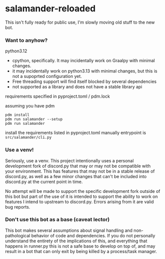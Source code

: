 # salamander-reloaded

This isn't fully ready for public use,
I'm slowly moving old stuff to the new bot.

### Want to anyhow?

python3.12

- cpython, specifically. It may incidentally work on Graalpy with minimal changes.
- it may incidentally work on python3.13 with minimal changes, but this is not
a supoprted configuration yet.
- Free threading support will find itself blocked by several dependencies
- not supported as a library and does not have a stable library api

requirements specified in pyproject.toml / pdm.lock

assuming you have pdm

```
pdm install
pdm run salamander --setup
pdm run salamander
```

install the requirements listed in pyproject.toml manually
entrypoint is `src/salamander/cli.py`

### Use a venv!

Seriously, use a venv. This project intentionally uses a personal development
fork of discord.py that may or may not be compatible with your environment.
This has features that may not be in a stable release of discord.py, as well
as a few minor changes that can't be included into discord.py at the current
point in time.

No attempt will be made to support the specific development fork
outside of this bot but part of the use of it is intended to support the
ability to work on features I intend to upstream to discord.py. Errors arising
from it are valid bug reports.


### Don't use this bot as a base (caveat lector)

This bot makes several assumptions about signal handling and non-pathological
behavior of code and dependencies. If you do not personally understand the
entirety of the implications of this, and everything that happens in runner.py
this is not a safe base to develop on top of, and may result in a bot that
can only exit by being killed by a process/task manager.
